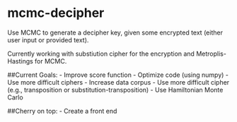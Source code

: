 # mcmc-decipher
Use MCMC to generate a decipher key, given some encrypted text (either user input or provided text).

Currently working with substiution cipher for the encryption and Metroplis-Hastings for MCMC. 

##Current Goals:
    - Improve score function
    - Optimize code (using numpy)
    - Use more difficult ciphers
    - Increase data corpus
    - Use more difficult cipher (e.g., transposition or substitution-transposition)
    - Use Hamiltonian Monte Carlo

##Cherry on top:
    - Create a front end
